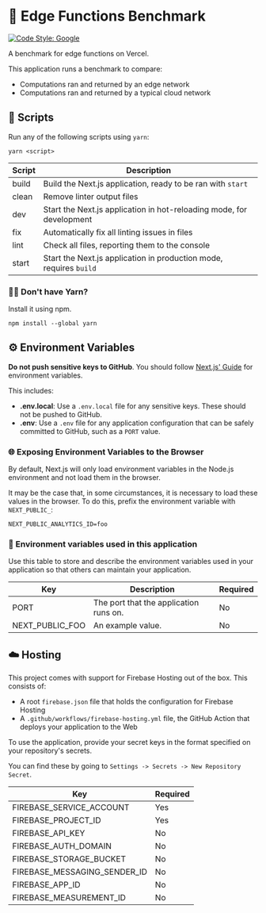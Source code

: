# 🦁 Edge Functions Benchmark
[![Code Style: Google](https://img.shields.io/badge/code%20style-google-blueviolet.svg)](https://github.com/google/gts)

A benchmark for edge functions on Vercel.

This application runs a benchmark to compare:
- Computations ran and returned by an edge network
- Computations ran and returned by a typical cloud network

<!-- ## ✨ Features

- [Next.js 12](https://nextjs.org/), for all your production-ready React SSR (or Static) needs
- [Google TypeScript Style](https://github.com/google/gts), for consistent, readable code
- [Husky](https://www.npmjs.com/package/husky), for pre-commit linting and build checks
- [Issue Templates](./.github/ISSUE_TEMPLATE/feature-request.md), to get you up and running in Open Source quickly -->

## 📄 Scripts

Run any of the following scripts using `yarn`:

```
yarn <script>
```

| Script | Description                                                          |
|--------|----------------------------------------------------------------------|
| build  | Build the Next.js application, ready to be ran with `start`          |
| clean  | Remove linter output files                                           |
| dev    | Start the Next.js application in hot-reloading mode, for development |
| fix    | Automatically fix all linting issues in files                        |
| lint   | Check all files, reporting them to the console                       |
| start  | Start the Next.js application in production mode, requires `build`   |

### 🙋‍♂️ Don't have Yarn?

Install it using npm.

```
npm install --global yarn
```

## ⚙️ Environment Variables

**Do not push sensitive keys to GitHub**. You should follow [Next.js' Guide](https://nextjs.org/docs/basic-features/environment-variables) for environment variables.

This includes:

- **.env.local**: Use a `.env.local` file for any sensitive keys. These should not be pushed to GitHub.
- **.env**: Use a `.env` file for any application configuration that can be safely committed to GitHub, such as a `PORT` value.

### 🌐 Exposing Environment Variables to the Browser

By default, Next.js will only load environment variables in the Node.js environment and not load them in the browser.

It may be the case that, in some circumstances, it is necessary to load these values in the browser. To do this, prefix the environment variable with `NEXT_PUBLIC_`:

```env
NEXT_PUBLIC_ANALYTICS_ID=foo
```

### 🔨 Environment variables used in this application

Use this table to store and describe the environment variables used in your application so that others can maintain your application.

| Key             | Description                                    | Required |
|-----------------|------------------------------------------------|----------|
| PORT            | The port that the application runs on.         | No       |
| NEXT_PUBLIC_FOO | An example value.                              | No       |


## ☁️ Hosting

This project comes with support for Firebase Hosting out of the box. This consists of:

* A root `firebase.json` file that holds the configuration for Firebase Hosting
* A `.github/workflows/firebase-hosting.yml` file, the GitHub Action that deploys your application to the Web

To use the application, provide your secret keys in the format specified on your repository's secrets.

You can find these by going to `Settings -> Secrets -> New Repository Secret`.

| Key                          | Required |
|------------------------------|----------|
| FIREBASE_SERVICE_ACCOUNT     | Yes      |
| FIREBASE_PROJECT_ID          | Yes      |
| FIREBASE_API_KEY             | No       |
| FIREBASE_AUTH_DOMAIN         | No       |
| FIREBASE_STORAGE_BUCKET      | No       |
| FIREBASE_MESSAGING_SENDER_ID | No       |
| FIREBASE_APP_ID              | No       |
| FIREBASE_MEASUREMENT_ID      | No       |
